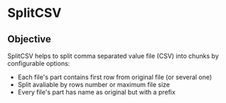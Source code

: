 SplitCSV
========

Objective
---------
SplitCSV helps to split comma separated value file (CSV) into chunks by configurable options:

  * Each file's part contains first row from original file (or several one)
  * Split avaliable by rows number or maximum file size
  * Every file's part has name as original but with a prefix
